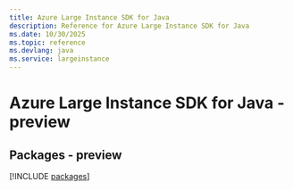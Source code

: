```yaml
---
title: Azure Large Instance SDK for Java
description: Reference for Azure Large Instance SDK for Java
ms.date: 10/30/2025
ms.topic: reference
ms.devlang: java
ms.service: largeinstance
---
```

# Azure Large Instance SDK for Java - preview
## Packages - preview
[!INCLUDE [packages](large-instance-index.md)]
